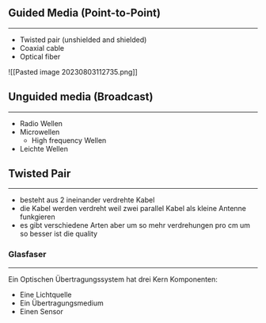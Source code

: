 
## Guided Media (Point-to-Point)
---
- Twisted pair (unshielded and shielded)
- Coaxial cable
- Optical fiber

![[Pasted image 20230803112735.png]]

## Unguided media (Broadcast)
---
- Radio Wellen
- Microwellen
	- High frequency Wellen
- Leichte Wellen


## Twisted Pair
---
- besteht aus 2 ineinander verdrehte Kabel
- die Kabel werden verdreht weil zwei parallel Kabel als kleine Antenne funkgieren 
- es gibt verschiedene Arten aber um so mehr verdrehungen pro cm um so besser ist die quality

### Glasfaser
---
Ein Optischen Übertragungssystem hat drei Kern Komponenten:

- Eine Lichtquelle
- Ein Übertragungsmedium
- Einen Sensor